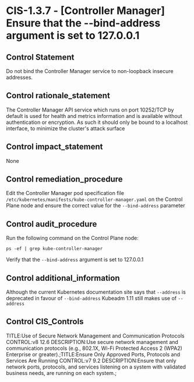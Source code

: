 # CIS-1.3.7 - \[Controller Manager\] Ensure that the --bind-address argument is set to 127.0.0.1

## Control Statement

Do not bind the Controller Manager service to non-loopback insecure addresses.

## Control rationale_statement

The Controller Manager API service which runs on port 10252/TCP by default is used for health and metrics information and is available without authentication or encryption. As such it should only be bound to a localhost interface, to minimize the cluster's attack surface

## Control impact_statement

None

## Control remediation_procedure

Edit the Controller Manager pod specification file `/etc/kubernetes/manifests/kube-controller-manager.yaml` on the Control Plane node and ensure the correct value for the `--bind-address` parameter

## Control audit_procedure

Run the following command on the Control Plane node:

```
ps -ef | grep kube-controller-manager
```

Verify that the `--bind-address` argument is set to 127.0.0.1

## Control additional_information

Although the current Kubernetes documentation site says that `--address` is deprecated in favour of `--bind-address` Kubeadm 1.11 still makes use of `--address`

## Control CIS_Controls

TITLE:Use of Secure Network Management and Communication Protocols  CONTROL:v8 12.6 DESCRIPTION:Use secure network management and communication protocols (e.g., 802.1X, Wi-Fi Protected Access 2 (WPA2) Enterprise or greater).;TITLE:Ensure Only Approved Ports, Protocols and Services Are Running CONTROL:v7 9.2 DESCRIPTION:Ensure that only network ports, protocols, and services listening on a system with validated business needs, are running on each system.;
